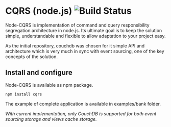 # CQRS (node.js) ![Build Status](https://secure.travis-ci.org/petrjanda/node-cqrs.png?branch=master)

Node-CQRS is implementation of command and query responsibility segregation architecture
in node.js. Its ultimate goal is to keep the solution simple, understandable and
flexible to allow adaptation to your project easy.

As the initial repository, couchdb was chosen for it simple API and architecture which
is very much in sync with event sourcing, one of the key concepts of the solution.

## Install and configure

Node-CQRS is available as npm package.

    npm install cqrs

The example of complete application is available in examples/bank folder.

*With current implementation, only CouchDB is supported for both event sourcing storage and
views cache storage.*